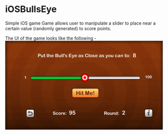 # iOSBullsEye
Simple iOS game 
Game allows user to manipulate a slider to place near a certain value (randomly generated) to score points.

The UI of the game looks like the following - 
![alt text][main_screen]


[main_screen]: https://github.com/psx95/iOSBullsEye/blob/master/File_001.png "Application Main Screen"

